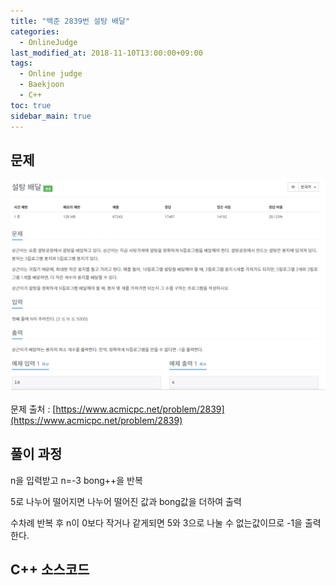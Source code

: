 ```yaml
---
title: "백준 2839번 설탕 배달"
categories: 
  - OnlineJudge
last_modified_at: 2018-11-10T13:00:00+09:00
tags: 
  - Online judge
  - Baekjoon
  - C++
toc: true
sidebar_main: true
---
```


## 문제

![2839](https://github.com/lesslate/lesslate.github.io/blob/master/assets/img/OnlineJudge/2839.png?raw=true)

문제 출처 : [https://www.acmicpc.net/problem/2839](https://www.acmicpc.net/problem/2839)


## 풀이 과정

n을 입력받고 n=-3 bong++을 반복 

5로 나누어 떨어지면 나누어 떨어진 값과 bong값을 더하여 출력

수차례 반복 후 n이 0보다 작거나 같게되면 5와 3으로 나눌 수 없는값이므로 -1을 출력한다.

## C++ 소스코드


<script src="https://gist.github.com/lesslate/8b0b018952640f0850419972229b5a97.js"></script>

